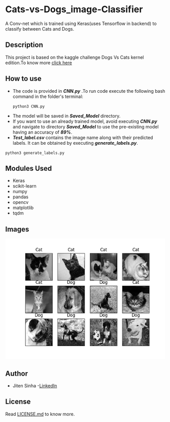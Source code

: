 # Cats-vs-Dogs_image-Classifier
A Conv-net which is trained using Keras(uses Tensorflow in backend) to classify between Cats and Dogs.

## Description
This project is based on the kaggle challenge Dogs Vs Cats kernel edition.To know more [click here](https://www.kaggle.com/c/dogs-vs-cats-redux-kernels-edition)

## How to use
- The code is provided in ***CNN.py*** .To run code execute the following bash command in the folder's terminal:
  ```
  python3 CNN.py
  ```
- The model will be saved in ***Saved_Model*** directory.
- If you want to use an already trained model, avoid executing ***CNN.py*** and navigate to directory ***Saved_Model*** to use the pre-existing model having an accuracy of ***89%***.
- ***Test_label.csv*** contains the image name along with their predicted labels. It can be obtained by executing ***generate_labels.py***.
```
python3 generate_labels.py
```
## Modules Used
- Keras
- scikit-learn
- numpy
- pandas
- opencv
- matplotlib
- tqdm

## Images 
 ![picture](Figure_1.png)

## Author
- Jiten Sinha -[LinkedIn](https://www.linkedin.com/in/jiten-sinha-131043159/)

## License
Read [LICENSE.md](https://github.com/jitensinha98/Cats-vs-Dogs_image-Classifier/blob/master/LICENSE) to know more.
